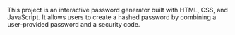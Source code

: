 
This project is an interactive password generator built with HTML, CSS, and JavaScript. It allows users to create a hashed password by combining a user-provided password and a security code.